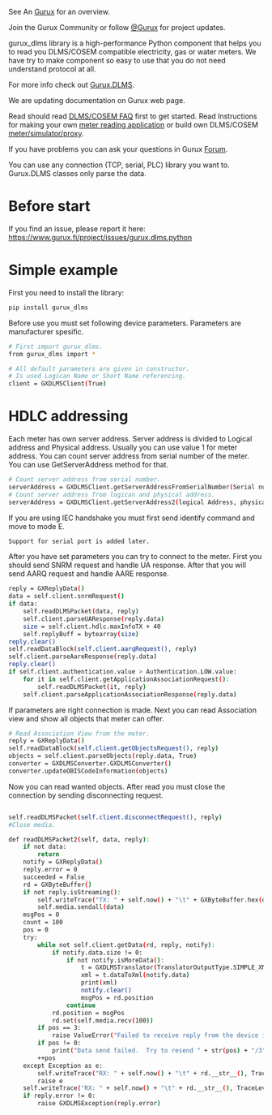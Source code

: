 See An [Gurux](http://www.gurux.org/ "Gurux") for an overview.

Join the Gurux Community or follow [@Gurux](https://twitter.com/guruxorg "@Gurux") for project updates.

gurux_dlms library is a high-performance Python component that helps you to read you DLMS/COSEM compatible electricity, gas or water meters. We have try to make component so easy to use that you do not need understand protocol at all.

For more info check out [Gurux.DLMS](http://www.gurux.fi/index.php?q=Gurux.DLMS "Gurux.DLMS").

We are updating documentation on Gurux web page. 

Read should read [DLMS/COSEM FAQ](http://www.gurux.org/index.php?q=DLMSCOSEMFAQ) first to get started. Read Instructions for making your own [meter reading application](http://www.gurux.org/index.php?q=DLMSIntro) or build own 
DLMS/COSEM [meter/simulator/proxy](http://www.gurux.org/index.php?q=OwnDLMSMeter).

If you have problems you can ask your questions in Gurux [Forum](http://www.gurux.org/forum).

You can use any connection (TCP, serial, PLC) library you want to.
Gurux.DLMS classes only parse the data.

Before start
=========================== 

If you find an issue, please report it here:
https://www.gurux.fi/project/issues/gurux.dlms.python


Simple example
=========================== 
First you need to install the library:

```bash
pip install gurux_dlms
```

Before use you must set following device parameters. 
Parameters are manufacturer spesific.

```bash
# First import gurux_dlms. 
from gurux_dlms import *

# All default parameters are given in constructor.
# Is used Logican Name or Short Name referencing.
client = GXDLMSClient(True)

```

HDLC addressing
=========================== 

Each meter has own server address. Server address is divided to Logical address and Physical address.
Usually you can use value 1 for meter address. You can count server address from serial number of the meter.
You can use GetServerAddress method for that.

```bash
# Count server address from serial number.
serverAddress = GXDLMSClient.getServerAddressFromSerialNumber(Serial number)
# Count server address from logican and physical address.
serverAddress = GXDLMSClient.getServerAddress2(logical Address, physical Address, Address size in bytes);
```

If you are using IEC handshake you must first send identify command and move to mode E.

```bash
Support for serial port is added later.
```

After you have set parameters you can try to connect to the meter.
First you should send SNRM request and handle UA response.
After that you will send AARQ request and handle AARE response.


```bash
reply = GXReplyData()
data = self.client.snrmRequest()
if data:
    self.readDLMSPacket(data, reply)
    self.client.parseUAResponse(reply.data)
    size = self.client.hdlc.maxInfoTX + 40
    self.replyBuff = bytearray(size)
reply.clear()
self.readDataBlock(self.client.aarqRequest(), reply)
self.client.parseAareResponse(reply.data)
reply.clear()
if self.client.authentication.value > Authentication.LOW.value:
    for it in self.client.getApplicationAssociationRequest():
        self.readDLMSPacket(it, reply)
    self.client.parseApplicationAssociationResponse(reply.data)
```

If parameters are right connection is made.
Next you can read Association view and show all objects that meter can offer.

```bash
# Read Association View from the meter.
reply = GXReplyData()
self.readDataBlock(self.client.getObjectsRequest(), reply)
objects = self.client.parseObjects(reply.data, True)
converter = GXDLMSConverter.GXDLMSConverter()
converter.updateOBISCodeInformation(objects)

```
Now you can read wanted objects. After read you must close the connection by sending
disconnecting request.

```bash

self.readDLMSPacket(self.client.disconnectRequest(), reply)
#Close media.

```

```bash
def readDLMSPacket2(self, data, reply):
    if not data:
        return
    notify = GXReplyData()
    reply.error = 0
    succeeded = False
    rd = GXByteBuffer()
    if not reply.isStreaming():
        self.writeTrace("TX: " + self.now() + "\t" + GXByteBuffer.hex(data), TraceLevel.VERBOSE)
        self.media.sendall(data)
    msgPos = 0
    count = 100
    pos = 0
    try:
        while not self.client.getData(rd, reply, notify):
            if notify.data.size != 0:
                if not notify.isMoreData():
                    t = GXDLMSTranslator(TranslatorOutputType.SIMPLE_XML)
                    xml = t.dataToXml(notify.data)
                    print(xml)
                    notify.clear()
                    msgPos = rd.position
                continue
            rd.position = msgPos
            rd.set(self.media.recv(100))
        if pos == 3:
            raise ValueError("Failed to receive reply from the device in given time.")
        if pos != 0:
            print("Data send failed.  Try to resend " + str(pos) + "/3")
        ++pos
    except Exception as e:
        self.writeTrace("RX: " + self.now() + "\t" + rd.__str__(), TraceLevel.ERROR)
        raise e
    self.writeTrace("RX: " + self.now() + "\t" + rd.__str__(), TraceLevel.VERBOSE)
    if reply.error != 0:
        raise GXDLMSException(reply.error)
```